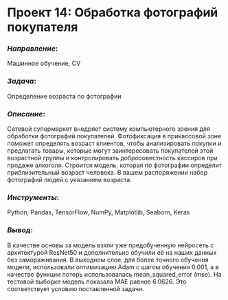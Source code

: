 # Проект 14: Обработка фотографий покупателя

### *Направление*: 
Машинное обучение, CV

### *Задача*: 
Определение возраста по фотографии

### *Описание*:
Сетевой супермаркет внедряет систему компьютерного зрения для обработки фотографий покупателей. Фотофиксация в прикассовой зоне поможет определять возраст клиентов, чтобы анализировать покупки и предлагать товары, которые могут заинтересовать покупателей этой возрастной группы и контролировать добросовестность кассиров при продаже алкоголя. Строится модель, которая по фотографии определит приблизительный возраст человека. В вашем распоряжении набор фотографий людей с указанием возраста.

### *Инструменты*: 
Python, Pandas, TensorFlow, NumPy, Matplotlib, Seaborn, Keras

### *Вывод*:
В качестве основы за модель взяли уже предобученную нейросеть с архитектурой ResNet50 и дополнительно обучили её на наших данных без замораживания. В выходном слое, для более точного обучения модели, использовали оптимизацию Adam c шагом обучения 0.001, а в качестве функции потерь использовалась mean_squared_error (mse).
На тестовой выборке модель показала MAE равное 6.0626. Это соответствует условию поставленной задачи.
